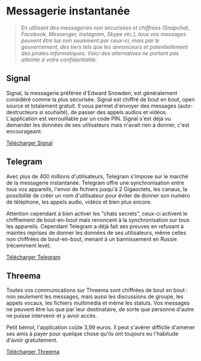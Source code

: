 # Messagerie instantanée

> *En utilisant des messageries non sécurisées et chiffrées (Snapchat, Facebook, Messenger, Instagram, Skype etc.), tous vos messages peuvent être lus non seulement par ceux-ci, mais par le gouvernement, des tiers tels que les annonceurs et potentiellement des pirates informatiques. Voici des alternatives ne portant pas atteinte à votre confidentialité.*

## Signal

Signal, la messagerie préférée d'Edward Snowden, est généralement considéré comme la plus sécurisée. Signal est chiffré de bout en bout, open source et totalement gratuit. Il vous permet d'envoyer des messages (auto-destructeurs si souhaité), de passer des appels audios et vidéos. L'application est verrouillable par un code PIN. Signal s'est déjà vu demander les données de ses utilisateurs mais n'avait rien à donner, c'est encourageant.

[Télécharger Signal](https://signal.org/download/)

## Telegram

Avec plus de 400 millions d'utilisateurs, Telegram s'impose sur le marché de la messagerie instantanée. Telegram offre une synchronisation entre tous vos appareils, l'envoi de fichiers jusqu'à 2 Gigaoctets, les canaux, la possibilité de créer un nom d'utilisateur pour éviter de donner son numéro de téléphone, les appels audio, vidéos et bien plus encore. 

Attention cependant à bien activer les "chats secrets", ceux-ci activent le chiffrement de bout-en-bout mais renoncent à la synchronisation sur tous les appareils. Cependant Telegram a déjà fait ses preuves en refusant à maintes reprises de donner les données de ses utilisateurs, même celles non chiffrées de bout-en-bout, menant à un bannissement en Russie (récemment levé).

[Télécharger Telegram](https://telegram.org)

## Threema

Toutes vos communications sur Threema sont chiffrées de bout en bout : non seulement les messages, mais aussi les discussions de groupe, les appels vocaux, les fichiers multimédia et même les statuts. Vos messages ne peuvent être lus que par leur destinataire, de sorte que personne d'autre ne puisse intervenir et y avoir accès.

Petit bémol, l'application coûte 3,99 euros. Il peut s'avérer difficile d'amener ses amis à payer pour quelque chose qu'ils ont toujours eu l'habitude d'avoir gratuitement.

[Télécharger Threema](https://threema.ch/)
